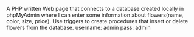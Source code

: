 A PHP written Web page that connects to a database created locally in phpMyAdmin where I can enter some information about flowers(name, color, size, price). Use triggers to create procedures that insert or delete flowers from the database.
username: admin
pass: admin

